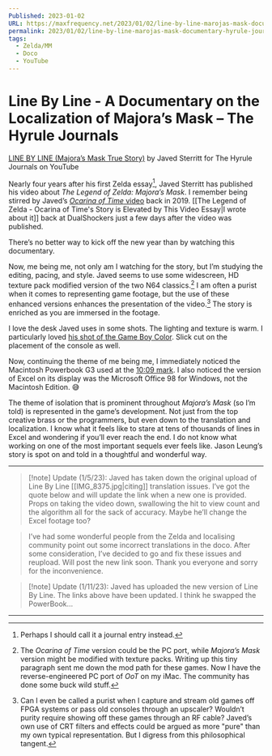```yaml
---
Published: 2023-01-02
URL: https://maxfrequency.net/2023/01/02/line-by-line-marojas-mask-documentary-hyrule-journals/
permalink: 2023/01/02/line-by-line-marojas-mask-documentary-hyrule-journals/
tags:
  - Zelda/MM
  - Doco
  - YouTube
---
```

# Line By Line - A Documentary on the Localization of Majora’s Mask – The Hyrule Journals

[LINE BY LINE (Majora’s Mask True Story)](https://youtu.be/ISKWr8rI2sI) by Javed Sterritt for The Hyrule Journals on YouTube

Nearly four years after his first Zelda essay[^1], Javed Sterritt has published his video about *The Legend of Zelda: Majora’s Mask*. I remember being stirred by Javed’s [*Ocarina of Time* video](https://youtu.be/GyUcwsjyd8Q) back in 2019. [[The Legend of Zelda - Ocarina of Time's Story is Elevated by This Video Essay|I wrote about it]] back at DualShockers just a few days after the video was published.

There’s no better way to kick off the new year than by watching this documentary.

Now, me being me, not only am I watching for the story, but I’m studying the editing, pacing, and style. Javed seems to use some widescreen, HD texture pack modified version of the two N64 classics.[^2] I am often a purist when it comes to representing game footage, but the use of these enhanced versions enhances the presentation of the video.[^3] The story is enriched as you are immersed in the footage.

I love the desk Javed uses in some shots. The lighting and texture is warm. I particularly loved [his shot of the Game Boy Color](https://youtu.be/ISKWr8rI2sI&t=253). Slick cut on the placement of the console as well.

Now, continuing the theme of me being me, I immediately noticed the Macintosh Powerbook G3 used at the [10:09 mark](https://youtu.be/ISKWr8rI2sI&t=608). I also noticed the version of Excel on its display was the Microsoft Office 98 for Windows, not the Macintosh Edition. 😅

The theme of isolation that is prominent throughout *Majora’s Mask* (so I’m told) is represented in the game’s development. Not just from the top creative brass or the programmers, but even down to the translation and localization. I know what it feels like to stare at tens of thousands of lines in Excel and wondering if you’ll ever reach the end. I do not know what working on one of the most important sequels ever feels like. Jason Leung’s story is spot on and told in a thoughtful and wonderful way.

---

> [!note] Update (1/5/23): 
> Javed has taken down the original upload of Line By Line [[IMG_8375.jpg|citing]] translation issues. I’ve got the quote below and will update the link when a new one is provided. Props on taking the video down, swallowing the hit to view count and the algorithm all for the sack of accuracy. Maybe he’ll change the Excel footage too?

> I’ve had some wonderful people from the Zelda and localising community point out some incorrect translations in the doco. After some consideration, I’ve decided to go and fix these issues and reupload. Will post the new link soon. Thank you everyone and sorry for the inconvenience.

> [!note] Update (1/11/23): 
> Javed has uploaded the new version of Line By Line. The links above have been updated. I think he swapped the PowerBook…

---
[^1]: Perhaps I should call it a journal entry instead.
[^2]: The *Ocarina of Time* version could be the PC port, while *Majora’s Mask* version might be modified with texture packs. Writing up this tiny paragraph sent me down the mod path for these games. Now I have the reverse-engineered PC port of *OoT* on my iMac. The community has done some buck wild stuff.
[^3]: Can I even be called a purist when I capture and stream old games off FPGA systems or pass old consoles through an upscaler? Wouldn’t purity require showing off these games through an RF cable? Javed’s own use of CRT filters and effects could be argued as more "pure" than my own typical representation. But I digress from this philosophical tangent.